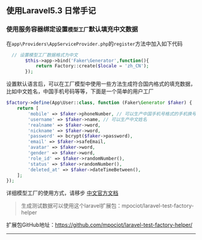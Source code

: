 ## 使用Laravel5.3 日常手记


### 使用服务容器绑定设置``模型工厂``默认填充中文数据
在``app\Providers\AppServiceProvider.php``的``register``方法中加入如下代码
```php
  // 设置模型工厂数据格式为中文
       $this->app->bind('Faker\Generator',function(){
           return Factory::create($locale = 'zh_CN');
       });
```

设置默认语言后，可以在工厂模型中使用一些方法生成符合国内格式的填充数据，比如中文姓名，中国手机号码等等，下面是一个简单的用户工厂
```php
$factory->define(App\User::class, function (Faker\Generator $faker) {
    return [
        'mobile' => $faker->phoneNumber, // 可以生产中国手机号格式的手机换号码
        'username' => $faker->name, // 可以生产中文姓名
        'realname' => $faker->word,
        'nickname' => $faker->word,
        'password' => bcrypt($faker->password),
        'email' => $faker->safeEmail,
        'avatar' => $faker->word,
        'gender' => $faker->word,
        'role_id' => $faker->randomNumber(),
        'status' => $faker->randomNumber(),
        'deleted_at' => $faker->dateTimeBetween(),
    ];
});

```

详细模型工厂的使用方式，请移步 [中文官方文档](https://laravel-china.org/docs/5.3/seeding#using-model-factories)

> 生成测试数据可以使用这个laravel扩展包：mpociot/laravel-test-factory-helper

扩展包GitHub地址：https://github.com/mpociot/laravel-test-factory-helper/



--- 

